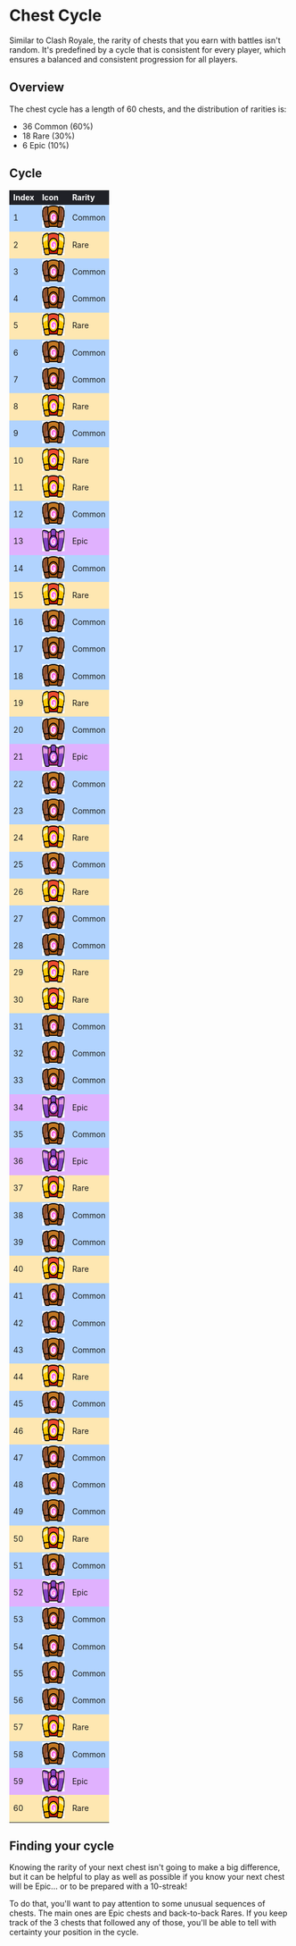 # Chest Cycle


<!---
::: warning

**The information shown in this page is unconfirmed.** The cycle below may have inconsistencies or not be even active in the current build of the game. Additional information and context in this page were written under the assumption that the chest cycle is correct, but again, that might not be the case.

If you track your rewards thoroughly and reach any conclusions, let me know; I'll be doing the same.

This warning will be removed if the information is confirmed.
:::
  -->

Similar to Clash Royale, the rarity of chests that you earn with battles isn't random. It's predefined by a cycle that is consistent for every player, which ensures a balanced and consistent progression for all players.

## Overview

The chest cycle has a length of 60 chests, and the distribution of rarities is:

- 36 Common (60%)
- 18 Rare (30%)
- 6 Epic (10%)

## Cycle

<style>
    .heatmapChestCycle {
        width: 100%;
        text-align: left;
    }
    .heatmapChestCycle th {
        word-wrap: break-word;
        text-align: left;
        color: white;
        background: #202127;
    }
    .heatmapChestCycle tr:nth-child(1) { background: rgba(0, 112, 255, 0.30); }
    .heatmapChestCycle tr:nth-child(2) { background: rgba(255, 179, 0, 0.30); }
    .heatmapChestCycle tr:nth-child(3) { background: rgba(0, 112, 255, 0.30); }
    .heatmapChestCycle tr:nth-child(4) { background: rgba(0, 112, 255, 0.30); }
    .heatmapChestCycle tr:nth-child(5) { background: rgba(255, 179, 0, 0.30); }
    .heatmapChestCycle tr:nth-child(6) { background: rgba(0, 112, 255, 0.30); }
    .heatmapChestCycle tr:nth-child(7) { background: rgba(0, 112, 255, 0.30); }
    .heatmapChestCycle tr:nth-child(8) { background: rgba(255, 179, 0, 0.30); }
    .heatmapChestCycle tr:nth-child(9) { background: rgba(0, 112, 255, 0.30); }
    .heatmapChestCycle tr:nth-child(10) { background: rgba(255, 179, 0, 0.30); }
    .heatmapChestCycle tr:nth-child(11) { background: rgba(255, 179, 0, 0.30); }
    .heatmapChestCycle tr:nth-child(12) { background: rgba(0, 112, 255, 0.30); }
    .heatmapChestCycle tr:nth-child(13) { background: rgba(156, 1, 255, 0.30); }
    .heatmapChestCycle tr:nth-child(14) { background: rgba(0, 112, 255, 0.30); }
    .heatmapChestCycle tr:nth-child(15) { background: rgba(255, 179, 0, 0.30); }
    .heatmapChestCycle tr:nth-child(16) { background: rgba(0, 112, 255, 0.30); }
    .heatmapChestCycle tr:nth-child(17) { background: rgba(0, 112, 255, 0.30); }
    .heatmapChestCycle tr:nth-child(18) { background: rgba(0, 112, 255, 0.30); }
    .heatmapChestCycle tr:nth-child(19) { background: rgba(255, 179, 0, 0.30); }
    .heatmapChestCycle tr:nth-child(20) { background: rgba(0, 112, 255, 0.30); }
    .heatmapChestCycle tr:nth-child(21) { background: rgba(156, 1, 255, 0.30); }
    .heatmapChestCycle tr:nth-child(22) { background: rgba(0, 112, 255, 0.30); }
    .heatmapChestCycle tr:nth-child(23) { background: rgba(0, 112, 255, 0.30); }
    .heatmapChestCycle tr:nth-child(24) { background: rgba(255, 179, 0, 0.30); }
    .heatmapChestCycle tr:nth-child(25) { background: rgba(0, 112, 255, 0.30); }
    .heatmapChestCycle tr:nth-child(26) { background: rgba(255, 179, 0, 0.30); }
    .heatmapChestCycle tr:nth-child(27) { background: rgba(0, 112, 255, 0.30); }
    .heatmapChestCycle tr:nth-child(28) { background: rgba(0, 112, 255, 0.30); }
    .heatmapChestCycle tr:nth-child(29) { background: rgba(255, 179, 0, 0.30); }
    .heatmapChestCycle tr:nth-child(30) { background: rgba(255, 179, 0, 0.30); }
    .heatmapChestCycle tr:nth-child(31) { background: rgba(0, 112, 255, 0.30); }
    .heatmapChestCycle tr:nth-child(32) { background: rgba(0, 112, 255, 0.30); }
    .heatmapChestCycle tr:nth-child(33) { background: rgba(0, 112, 255, 0.30); }
    .heatmapChestCycle tr:nth-child(34) { background: rgba(156, 1, 255, 0.30); }
    .heatmapChestCycle tr:nth-child(35) { background: rgba(0, 112, 255, 0.30); }
    .heatmapChestCycle tr:nth-child(36) { background: rgba(156, 1, 255, 0.30); }
    .heatmapChestCycle tr:nth-child(37) { background: rgba(255, 179, 0, 0.30); }
    .heatmapChestCycle tr:nth-child(38) { background: rgba(0, 112, 255, 0.30); }
    .heatmapChestCycle tr:nth-child(39) { background: rgba(0, 112, 255, 0.30); }
    .heatmapChestCycle tr:nth-child(40) { background: rgba(255, 179, 0, 0.30); }
    .heatmapChestCycle tr:nth-child(41) { background: rgba(0, 112, 255, 0.30); }
    .heatmapChestCycle tr:nth-child(42) { background: rgba(0, 112, 255, 0.30); }
    .heatmapChestCycle tr:nth-child(43) { background: rgba(0, 112, 255, 0.30); }
    .heatmapChestCycle tr:nth-child(44) { background: rgba(255, 179, 0, 0.30); }
    .heatmapChestCycle tr:nth-child(45) { background: rgba(0, 112, 255, 0.30); }
    .heatmapChestCycle tr:nth-child(46) { background: rgba(255, 179, 0, 0.30); }
    .heatmapChestCycle tr:nth-child(47) { background: rgba(0, 112, 255, 0.30); }
    .heatmapChestCycle tr:nth-child(48) { background: rgba(0, 112, 255, 0.30); }
    .heatmapChestCycle tr:nth-child(49) { background: rgba(0, 112, 255, 0.30); }
    .heatmapChestCycle tr:nth-child(50) { background: rgba(255, 179, 0, 0.30); }
    .heatmapChestCycle tr:nth-child(51) { background: rgba(0, 112, 255, 0.30); }
    .heatmapChestCycle tr:nth-child(52) { background: rgba(156, 1, 255, 0.30); }
    .heatmapChestCycle tr:nth-child(53) { background: rgba(0, 112, 255, 0.30); }
    .heatmapChestCycle tr:nth-child(54) { background: rgba(0, 112, 255, 0.30); }
    .heatmapChestCycle tr:nth-child(55) { background: rgba(0, 112, 255, 0.30); }
    .heatmapChestCycle tr:nth-child(56) { background: rgba(0, 112, 255, 0.30); }
    .heatmapChestCycle tr:nth-child(57) { background: rgba(255, 179, 0, 0.30); }
    .heatmapChestCycle tr:nth-child(58) { background: rgba(0, 112, 255, 0.30); }
    .heatmapChestCycle tr:nth-child(59) { background: rgba(156, 1, 255, 0.30); }
    .heatmapChestCycle tr:nth-child(60) { background: rgba(255, 179, 0, 0.30); }
</style>

<div class="heatmapChestCycle">

| Index | Icon | Rarity | 
| -- | -- | -- |
| 1 | <img src="../assets/chest_icon_common.png"  width="40" height="40" /> | Common |
| 2 | <img src="../assets/chest_icon_rare.png"  width="40" height="40" /> | Rare |
| 3 | <img src="../assets/chest_icon_common.png"  width="40" height="40" /> | Common |
| 4 | <img src="../assets/chest_icon_common.png"  width="40" height="40" /> | Common |
| 5 | <img src="../assets/chest_icon_rare.png"  width="40" height="40" /> | Rare |
| 6 | <img src="../assets/chest_icon_common.png"  width="40" height="40" /> | Common |
| 7 | <img src="../assets/chest_icon_common.png"  width="40" height="40" /> | Common |
| 8 | <img src="../assets/chest_icon_rare.png"  width="40" height="40" /> | Rare |
| 9 | <img src="../assets/chest_icon_common.png"  width="40" height="40" /> | Common |
| 10 | <img src="../assets/chest_icon_rare.png"  width="40" height="40" /> | Rare |
| 11 | <img src="../assets/chest_icon_rare.png"  width="40" height="40" /> | Rare |
| 12 | <img src="../assets/chest_icon_common.png"  width="40" height="40" /> | Common |
| 13 | <img src="../assets/chest_icon_epic.png"  width="40" height="40" /> | Epic |
| 14 | <img src="../assets/chest_icon_common.png"  width="40" height="40" /> | Common |
| 15 | <img src="../assets/chest_icon_rare.png"  width="40" height="40" /> | Rare |
| 16 | <img src="../assets/chest_icon_common.png"  width="40" height="40" /> | Common |
| 17 | <img src="../assets/chest_icon_common.png"  width="40" height="40" /> | Common |
| 18 | <img src="../assets/chest_icon_common.png"  width="40" height="40" /> | Common |
| 19 | <img src="../assets/chest_icon_rare.png"  width="40" height="40" /> | Rare |
| 20 | <img src="../assets/chest_icon_common.png"  width="40" height="40" /> | Common |
| 21 | <img src="../assets/chest_icon_epic.png"  width="40" height="40" /> | Epic |
| 22 | <img src="../assets/chest_icon_common.png"  width="40" height="40" /> | Common |
| 23 | <img src="../assets/chest_icon_common.png"  width="40" height="40" /> | Common |
| 24 | <img src="../assets/chest_icon_rare.png"  width="40" height="40" /> | Rare |
| 25 | <img src="../assets/chest_icon_common.png"  width="40" height="40" /> | Common |
| 26 | <img src="../assets/chest_icon_rare.png"  width="40" height="40" /> | Rare |
| 27 | <img src="../assets/chest_icon_common.png"  width="40" height="40" /> | Common |
| 28 | <img src="../assets/chest_icon_common.png"  width="40" height="40" /> | Common |
| 29 | <img src="../assets/chest_icon_rare.png"  width="40" height="40" /> | Rare |
| 30 | <img src="../assets/chest_icon_rare.png"  width="40" height="40" /> | Rare |
| 31 | <img src="../assets/chest_icon_common.png"  width="40" height="40" /> | Common |
| 32 | <img src="../assets/chest_icon_common.png"  width="40" height="40" /> | Common |
| 33 | <img src="../assets/chest_icon_common.png"  width="40" height="40" /> | Common |
| 34 | <img src="../assets/chest_icon_epic.png"  width="40" height="40" /> | Epic |
| 35 | <img src="../assets/chest_icon_common.png"  width="40" height="40" /> | Common |
| 36 | <img src="../assets/chest_icon_epic.png"  width="40" height="40" /> | Epic |
| 37 | <img src="../assets/chest_icon_rare.png"  width="40" height="40" /> | Rare |
| 38 | <img src="../assets/chest_icon_common.png"  width="40" height="40" /> | Common |
| 39 | <img src="../assets/chest_icon_common.png"  width="40" height="40" /> | Common |
| 40 | <img src="../assets/chest_icon_rare.png"  width="40" height="40" /> | Rare |
| 41 | <img src="../assets/chest_icon_common.png"  width="40" height="40" /> | Common |
| 42 | <img src="../assets/chest_icon_common.png"  width="40" height="40" /> | Common |
| 43 | <img src="../assets/chest_icon_common.png"  width="40" height="40" /> | Common |
| 44 | <img src="../assets/chest_icon_rare.png"  width="40" height="40" /> | Rare |
| 45 | <img src="../assets/chest_icon_common.png"  width="40" height="40" /> | Common |
| 46 | <img src="../assets/chest_icon_rare.png"  width="40" height="40" /> | Rare |
| 47 | <img src="../assets/chest_icon_common.png"  width="40" height="40" /> | Common |
| 48 | <img src="../assets/chest_icon_common.png"  width="40" height="40" /> | Common |
| 49 | <img src="../assets/chest_icon_common.png"  width="40" height="40" /> | Common |
| 50 | <img src="../assets/chest_icon_rare.png"  width="40" height="40" /> | Rare |
| 51 | <img src="../assets/chest_icon_common.png"  width="40" height="40" /> | Common |
| 52 | <img src="../assets/chest_icon_epic.png"  width="40" height="40" /> | Epic |
| 53 | <img src="../assets/chest_icon_common.png"  width="40" height="40" /> | Common |
| 54 | <img src="../assets/chest_icon_common.png"  width="40" height="40" /> | Common |
| 55 | <img src="../assets/chest_icon_common.png"  width="40" height="40" /> | Common |
| 56 | <img src="../assets/chest_icon_common.png"  width="40" height="40" /> | Common |
| 57 | <img src="../assets/chest_icon_rare.png"  width="40" height="40" /> | Rare |
| 58 | <img src="../assets/chest_icon_common.png"  width="40" height="40" /> | Common |
| 59 | <img src="../assets/chest_icon_epic.png"  width="40" height="40" /> | Epic |
| 60 | <img src="../assets/chest_icon_rare.png"  width="40" height="40" /> | Rare |

</div>

## Finding your cycle

Knowing the rarity of your next chest isn't going to make a big difference, but it can be helpful to play as well as possible if you know your next chest will be Epic... or to be prepared with a 10-streak!

To do that, you'll want to pay attention to some unusual sequences of chests. The main ones are Epic chests and back-to-back Rares. If you keep track of the 3 chests that followed any of those, you'll be able to tell with certainty your position in the cycle.